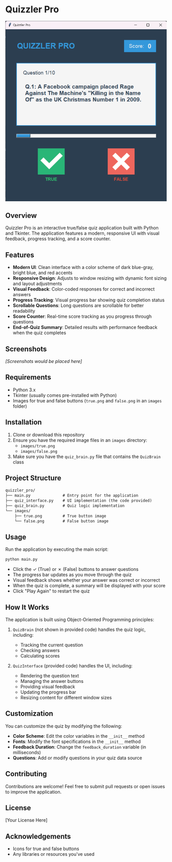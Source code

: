 # Quizzler Pro

 ![Quizzler Pro App](images/quizapp.png)

## Overview

Quizzler Pro is an interactive true/false quiz application built with Python and Tkinter. The application features a modern, responsive UI with visual feedback, progress tracking, and a score counter.

## Features

- **Modern UI**: Clean interface with a color scheme of dark blue-gray, bright blue, and red accents
- **Responsive Design**: Adjusts to window resizing with dynamic font sizing and layout adjustments
- **Visual Feedback**: Color-coded responses for correct and incorrect answers
- **Progress Tracking**: Visual progress bar showing quiz completion status
- **Scrollable Questions**: Long questions are scrollable for better readability
- **Score Counter**: Real-time score tracking as you progress through questions
- **End-of-Quiz Summary**: Detailed results with performance feedback when the quiz completes

## Screenshots

*[Screenshots would be placed here]*

## Requirements

- Python 3.x
- Tkinter (usually comes pre-installed with Python)
- Images for true and false buttons (`true.png` and `false.png` in an `images` folder)

## Installation

1. Clone or download this repository
2. Ensure you have the required image files in an `images` directory:
   - `images/true.png`
   - `images/false.png`
3. Make sure you have the `quiz_brain.py` file that contains the `QuizBrain` class

## Project Structure

```
quizzler_pro/
├── main.py              # Entry point for the application
├── quiz_interface.py    # UI implementation (the code provided)
├── quiz_brain.py        # Quiz logic implementation
└── images/
    ├── true.png         # True button image
    └── false.png        # False button image
```

## Usage

Run the application by executing the main script:

```bash
python main.py
```

- Click the ✓ (True) or ✗ (False) buttons to answer questions
- The progress bar updates as you move through the quiz
- Visual feedback shows whether your answer was correct or incorrect
- When the quiz is complete, a summary will be displayed with your score
- Click "Play Again" to restart the quiz

## How It Works

The application is built using Object-Oriented Programming principles:

1. `QuizBrain` (not shown in provided code) handles the quiz logic, including:
   - Tracking the current question
   - Checking answers
   - Calculating scores

2. `QuizInterface` (provided code) handles the UI, including:
   - Rendering the question text
   - Managing the answer buttons
   - Providing visual feedback
   - Updating the progress bar
   - Resizing content for different window sizes

## Customization

You can customize the quiz by modifying the following:

- **Color Scheme**: Edit the color variables in the `__init__` method
- **Fonts**: Modify the font specifications in the `__init__` method
- **Feedback Duration**: Change the `feedback_duration` variable (in milliseconds)
- **Questions**: Add or modify questions in your quiz data source

## Contributing

Contributions are welcome! Feel free to submit pull requests or open issues to improve the application.

## License

[Your License Here]

## Acknowledgements

- Icons for true and false buttons
- Any libraries or resources you've used
